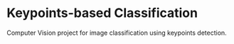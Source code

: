 # Keypoints-based Classification

Computer Vision project for image classification using keypoints detection.
